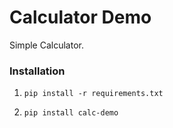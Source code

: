 # Calculator Demo
Simple Calculator.



### Installation

1. `pip install -r requirements.txt`

2. `pip install calc-demo`
